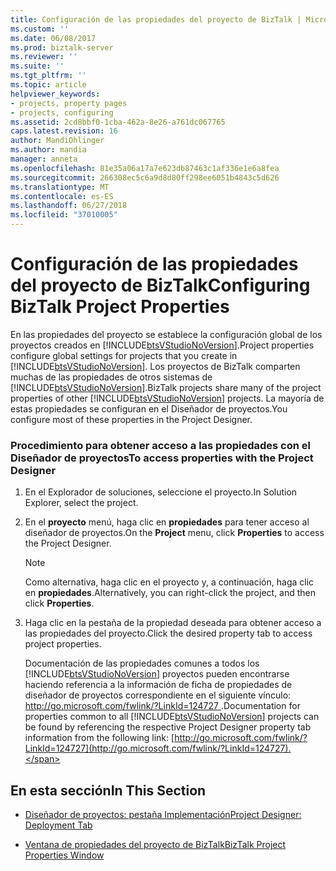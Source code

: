 ```yaml
---
title: Configuración de las propiedades del proyecto de BizTalk | Microsoft Docs
ms.custom: ''
ms.date: 06/08/2017
ms.prod: biztalk-server
ms.reviewer: ''
ms.suite: ''
ms.tgt_pltfrm: ''
ms.topic: article
helpviewer_keywords:
- projects, property pages
- projects, configuring
ms.assetid: 2cd8bbf0-1cba-462a-8e26-a761dc067765
caps.latest.revision: 16
author: MandiOhlinger
ms.author: mandia
manager: anneta
ms.openlocfilehash: 81e35a06a17a7e623db87463c1af336e1e6a8fea
ms.sourcegitcommit: 266308ec5c6a9d8d80ff298ee6051b4843c5d626
ms.translationtype: MT
ms.contentlocale: es-ES
ms.lasthandoff: 06/27/2018
ms.locfileid: "37010005"
---
```

# <a name="configuring-biztalk-project-properties"></a><span data-ttu-id="fb8b4-102">Configuración de las propiedades del proyecto de BizTalk</span><span class="sxs-lookup"><span data-stu-id="fb8b4-102">Configuring BizTalk Project Properties</span></span>
<span data-ttu-id="fb8b4-103">En las propiedades del proyecto se establece la configuración global de los proyectos creados en [!INCLUDE[btsVStudioNoVersion](../includes/btsvstudionoversion-md.md)].</span><span class="sxs-lookup"><span data-stu-id="fb8b4-103">Project properties configure global settings for projects that you create in [!INCLUDE[btsVStudioNoVersion](../includes/btsvstudionoversion-md.md)].</span></span> <span data-ttu-id="fb8b4-104">Los proyectos de BizTalk comparten muchas de las propiedades de otros sistemas de [!INCLUDE[btsVStudioNoVersion](../includes/btsvstudionoversion-md.md)].</span><span class="sxs-lookup"><span data-stu-id="fb8b4-104">BizTalk projects share many of the project properties of other [!INCLUDE[btsVStudioNoVersion](../includes/btsvstudionoversion-md.md)] projects.</span></span> <span data-ttu-id="fb8b4-105">La mayoría de estas propiedades se configuran en el Diseñador de proyectos.</span><span class="sxs-lookup"><span data-stu-id="fb8b4-105">You configure most of these properties in the Project Designer.</span></span>  
  
### <a name="to-access-properties-with-the-project-designer"></a><span data-ttu-id="fb8b4-106">Procedimiento para obtener acceso a las propiedades con el Diseñador de proyectos</span><span class="sxs-lookup"><span data-stu-id="fb8b4-106">To access properties with the Project Designer</span></span>  
  
1. <span data-ttu-id="fb8b4-107">En el Explorador de soluciones, seleccione el proyecto.</span><span class="sxs-lookup"><span data-stu-id="fb8b4-107">In Solution Explorer, select the project.</span></span>  
  
2. <span data-ttu-id="fb8b4-108">En el **proyecto** menú, haga clic en **propiedades** para tener acceso al diseñador de proyectos.</span><span class="sxs-lookup"><span data-stu-id="fb8b4-108">On the **Project** menu, click **Properties** to access the Project Designer.</span></span>  
  
   > [!NOTE]
   >  <span data-ttu-id="fb8b4-109">Como alternativa, haga clic en el proyecto y, a continuación, haga clic en **propiedades**.</span><span class="sxs-lookup"><span data-stu-id="fb8b4-109">Alternatively, you can right-click the project, and then click **Properties**.</span></span>  
  
3. <span data-ttu-id="fb8b4-110">Haga clic en la pestaña de la propiedad deseada para obtener acceso a las propiedades del proyecto.</span><span class="sxs-lookup"><span data-stu-id="fb8b4-110">Click the desired property tab to access project properties.</span></span>  
  
   <span data-ttu-id="fb8b4-111">Documentación de las propiedades comunes a todos los [!INCLUDE[btsVStudioNoVersion](../includes/btsvstudionoversion-md.md)] proyectos pueden encontrarse haciendo referencia a la información de ficha de propiedades de diseñador de proyectos correspondiente en el siguiente vínculo: [ http://go.microsoft.com/fwlink/?LinkId=124727 ](http://go.microsoft.com/fwlink/?LinkId=124727).</span><span class="sxs-lookup"><span data-stu-id="fb8b4-111">Documentation for properties common to all [!INCLUDE[btsVStudioNoVersion](../includes/btsvstudionoversion-md.md)] projects can be found by referencing the respective Project Designer property tab information from the following link: [http://go.microsoft.com/fwlink/?LinkId=124727](http://go.microsoft.com/fwlink/?LinkId=124727).</span></span>  
  
## <a name="in-this-section"></a><span data-ttu-id="fb8b4-112">En esta sección</span><span class="sxs-lookup"><span data-stu-id="fb8b4-112">In This Section</span></span>  
  
-   [<span data-ttu-id="fb8b4-113">Diseñador de proyectos: pestaña Implementación</span><span class="sxs-lookup"><span data-stu-id="fb8b4-113">Project Designer: Deployment Tab</span></span>](../core/project-designer-deployment-tab.md)  
  
-   [<span data-ttu-id="fb8b4-114">Ventana de propiedades del proyecto de BizTalk</span><span class="sxs-lookup"><span data-stu-id="fb8b4-114">BizTalk Project Properties Window</span></span>](../core/biztalk-project-properties-window.md)